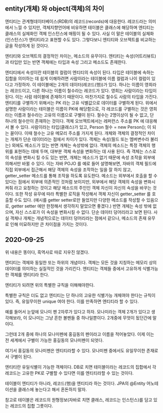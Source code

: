 ## entity(개체) 와 object(객체)의 차이


엔티티는 관계형데이터베이스(RDB)의 레코드(records)에 대응한다. 레코드라는 의미에서 느낄 수 있지만, 객체지향언어에 비유하면 테이블은 클래스에 해당하며 엔티티는 클래스의 실체화인 객체 인스턴스에 매핑이 될 수 있다. 사실 이 말은 테이블의 실체화(인스턴스)가 엔티티라고 표현할 수도 있다. 그렇다보니 엔티티와 오브젝트를 비교하는 글을 작성하게 된 것이다.

엔티티와 오브젝트의 결정적인 차이는, 메소드의 유무이다. 엔티티는 속성(어트리뷰트)과 타입만 있는 반면 객체에는 타입과 속성 그리고 메소드도 존재한다. 

엔티티에서 속성이란 테이블의 컬럼이 엔티티의 속성이 된다. 타입은 테이블에 속하는 집합을 의미하는 데 쉽게 이해하려면 사람이라는 테이블에 이름 컬럼과 나이 컬럼이 있다고 가정하자. 이 테이블에는 2개의 데이터(레코드(행))가 있다. 하나는 이름이 영희라는 레코드이고, 다른 하나는 이름이 철수라는 레코드가 있다. 영희는 사람이라는 타입이 된다. 이는 사람 테이블에 존재하기 때문이다. 마찬가지로 철수도 사람의 타입을 가진다. 엔티티를 구별하기 위해서는 PK 라는 고유 식별값으로 데이터를 구별하게 된다. 위에서 설명한 사람이라는 테이블은 이름이 PK에 해당함으로, 각 레코드를 구별하는 것은 영희라는 이름과 철수라는 고유의 이름으로 구별이 된다. 철수는 2명이상이 될 수 없고, 단 하나의 철수만이 존재하는 것이다.
객체 오브젝트에서는 레퍼런스 주소를 PK 에 대응해서 볼 수 있다. 사람이라는 타입(클래스)가 있고, Person 철수 = new Person(); 이 되는 꼴이다. 이때 철수는 고유 메모리 주소를 가지게 된다.
개체와 객체의 결정적인 차이는 개체가 단순 데이터라는 점에서 차이가 있다. 객체는 속성(필드 또는 멤버변수라 불리는) 외에도 메소드가 있는 반면 개체는 속성밖에 없다. 객체의 메소드는 특정 객체의 행위를 표현하는 데에 두며, 대부분 객체 속성을 변화하는 데 사용 된다.  즉 객체는 스스로의 속성을 변화시 킬 수도 있는 반면, 개체는 메소드가 없기 때문에 속성 조작을 외부에 의해서만 바뀔 수 있다.
이는 자바 POJO 를 예로 들어 설명해보면, 자바의 객체 필드에 직접 외부에서 접근해서 해당 객체의 속성을 조작하는 일을 잘 하지 않고, getter_setter 메소드를 통해 조작을 하도록 유도한다. 메소드는 외부에서 호출을 할 수 있다는 점에서 외부에 의존적인 것처럼 보이지만, 외부에서 해당 객체의 속성을 변화시켜줘 라고 요청하는 것이고 해당 메소드의 주인인 객체 자신이 자신의 속성을 바꾸는 것이다. 또한 작성 유무에 따라 특별한 로직을 작성해서 객체 자신이 getter_setter 를 호출할 수도 있다. (예시를 getter setter로만 들었지만 다양한 메소드를 작성할 수 있음으로, getter setter 에만 한정해서 생각하지 말았으면 좋겠다.)
반면 개체는 속성 밖에 없으며, 자신 스스로가 이 속성을 변화시킬 수 없다. 단순 데이터 덩어리라고 보면 된다.
사실 객체나 개체는 개념적으로는 데이터 덩어리라는 점에서 같으나,  메소드의 존재 유무로 인해 미묘하지만 큰 차이점을 가지는 것이다.


## 2020-09-25

위 내용은 똥이다, 흑역사로 따로 지우진 않겠다. 

엔티티는 객체와 동일한 또는 하위의 개념이다. 객체는 모든 것을 지칭하는 메모리 상의 데이터를 의미하는 실질적인 것을 가리킨다. 엔티티는 객체들 중에서 고유하게 식별가능한 객체를 엔티티라 한다.

엔티티가 되려면 위의 특별한 규칙을 이해해야한다.

특별한 규칙은 더도 없고 엔티티는 단 하나의 고유한 식별가능 개체여야 한다는 규칙이 있다. 즉, 유일무이한 unique 여야 한다. 이를 만족하면 엔티티라 할 수 있다.

예를 들어서 눈앞에 모나미 펜 2자루가 있다고 하자. 모나미라는 객체 2개가 있다고 생각해보라, 이 모나미는 그냥 흔한 볼펜들 중 하나일뿐이다. 2개중에 무엇이 됬던간에 말이다.

그런데 2개 중에 하나의 모나미펜에 홍길동의 펜이라고 이름을 적어놓았다. 이제 이는 전 세계에서 구별이 가능한 홍길동의 모나미펜이 되엇다.

여기서 홍길동의 모나미펜은 엔티티라할 수 있다. 모나미펜 중에서도 유일무이한 존재로서 구별이 된다.

엔티티란 유일식별이 가능한 객체이다. DB로 치면 테이블이라는 레코드의 집합에서 각 레코드는 고유한 PK로 구별할 수 있다면 이를 엔티티라할 수 있는 것이다.

테이블이 엔티티가 아니라, 레코드(행)을 엔티티라 하는 것이다. JPA의 @Entity 어노테이션을 클래스에 놓는다고 해서 혼돈하지 말자.

참고로 테이블은 레코드의 원형정보(자바로 치면 클래스, 레코드는 인스턴스)를 담고 있는 레코드의 집합 그릇이다.

